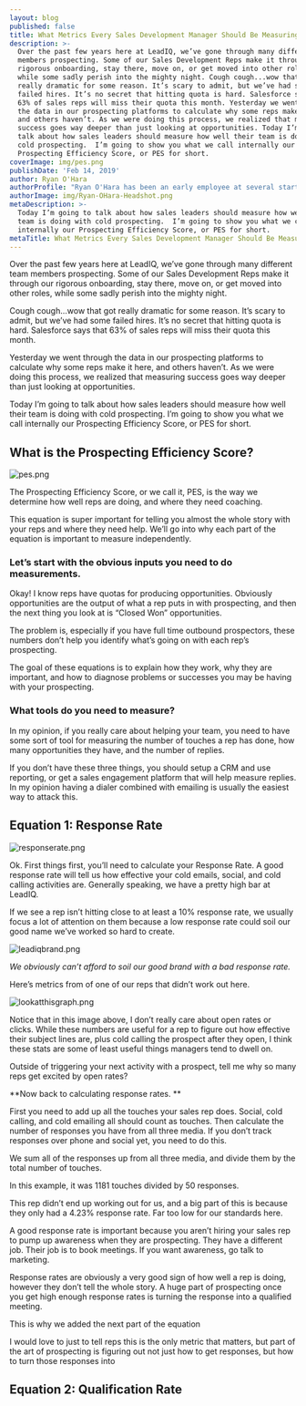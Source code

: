 ```yaml
---
layout: blog
published: false
title: What Metrics Every Sales Development Manager Should Be Measuring
description: >-
  Over the past few years here at LeadIQ, we’ve gone through many different team
  members prospecting. Some of our Sales Development Reps make it through our
  rigorous onboarding, stay there, move on, or get moved into other roles, 
  while some sadly perish into the mighty night. Cough cough...wow that got
  really dramatic for some reason. It’s scary to admit, but we’ve had some
  failed hires. It’s no secret that hitting quota is hard. Salesforce says that
  63% of sales reps will miss their quota this month. Yesterday we went through
  the data in our prospecting platforms to calculate why some reps make it here,
  and others haven’t. As we were doing this process, we realized that measuring
  success goes way deeper than just looking at opportunities. Today I’m going to
  talk about how sales leaders should measure how well their team is doing with
  cold prospecting.  I’m going to show you what we call internally our
  Prospecting Efficiency Score, or PES for short.
coverImage: img/pes.png
publishDate: 'Feb 14, 2019'
author: Ryan O'Hara
authorProfile: "Ryan O'Hara has been an early employee at several startups helping them with marketing and prospecting tactics, including Dyn who was acquired by Oracle for $600+ million in 2016. He's had prospecting campaigns featured in Fortune, Mashable, and TheNextWeb. Ryan specializes in branding, business development, prospecting, and coaching people on how to make good digital first impressions. He also mentors two accelerators, The Iron Yard and The Alpha Loft, and hosts The Prospecting Podcast.\_"
authorImage: img/Ryan-OHara-Headshot.png
metaDescription: >-
  Today I’m going to talk about how sales leaders should measure how well their
  team is doing with cold prospecting.  I’m going to show you what we call
  internally our Prospecting Efficiency Score, or PES for short.
metaTitle: What Metrics Every Sales Development Manager Should Be Measuring
---
```

Over the past few years here at LeadIQ, we’ve gone through many different team members prospecting. Some of our Sales Development Reps make it through our rigorous onboarding, stay there, move on, or get moved into other roles,  while some sadly perish into the mighty night. 

Cough cough...wow that got really dramatic for some reason. It’s scary to admit, but we’ve had some failed hires. It’s no secret that hitting quota is hard. Salesforce says that 63% of sales reps will miss their quota this month. 

Yesterday we went through the data in our prospecting platforms to calculate why some reps make it here, and others haven’t. As we were doing this process, we realized that measuring success goes way deeper than just looking at opportunities. 
 
Today I’m going to talk about how sales leaders should measure how well their team is doing with cold prospecting.  I’m going to show you what we call internally our Prospecting Efficiency Score, or PES for short. 

## What is the Prospecting Efficiency Score? ##

![pes.png](img/pes.png)

The Prospecting Efficiency Score, or we call it, PES, is the way we determine how well reps are doing, and where they need coaching.

This equation is super important for telling you almost the whole story with your reps and where they need help. We’ll go into why each part of the equation is important to measure independently. 

### Let’s start with the obvious inputs you need to do measurements.


Okay! I know reps have quotas for producing opportunities. Obviously opportunities are the output of what a rep puts in with prospecting, and then the next thing you look at is “Closed Won” opportunities. 

The problem is, especially if you have full time outbound prospectors, these numbers don’t help you identify what’s going on with each rep’s prospecting. 

The goal of these equations is to explain how they work, why they are important, and how to diagnose problems or successes you may be having with your prospecting. 


### What tools do you need to measure?

In my opinion, if you really care about helping your team, you need to have some sort of tool for measuring the number of touches a rep has done, how many opportunities they have, and the number of replies. 

If you don’t have these three things, you should setup a CRM and use reporting,  or get a sales engagement platform that will help measure replies. In my opinion having a dialer combined with emailing is usually the easiest way to attack this. 

## Equation 1: Response Rate ##

![responserate.png](img/responserate.png)

Ok. First things first, you’ll need to calculate your Response Rate. A good response rate will tell us how effective your cold emails, social, and cold calling activities are. Generally speaking, we have a pretty high bar at LeadIQ. 

If we see a rep isn’t hitting close to at least a 10% response rate, we usually focus a lot of attention on them because a low response rate could soil our good name we’ve worked so hard to create. 

![leadiqbrand.png](img/leadiqbrand.png)

_We obviously can’t afford to soil our good brand with a bad response rate._


Here’s metrics from of one of our reps that didn’t work out here. 

![lookatthisgraph.png](img/lookatthisgraph.png)

Notice that in this image above, I don’t really care about open rates or clicks. While these numbers are useful for a rep to figure out how effective their subject lines are, plus cold calling the prospect after they open,  I think these stats are some of least useful things managers tend to dwell on.

Outside of triggering your next activity with a prospect, tell me why so many reps get excited by open rates? 

**Now back to calculating response rates. **

First you need to add up all the touches your sales rep does. Social, cold calling, and cold emailing all should count as touches. Then calculate the number of responses you have from all three media. If you don’t track responses over phone and social yet, you need to do this. 

We sum all of the responses up from all three media, and divide them by the total number of touches. 

In this example, it was 1181 touches divided by 50 responses. 

This rep didn’t end up working out for us, and a big part of this is because they only had a 4.23% response rate. Far too low for our standards here.

A good response rate is important because you aren’t hiring your sales rep to pump up awareness when they are prospecting. They have a different job. Their job is to book meetings. If you want awareness, go talk to marketing. 

Response rates are obviously a very good sign of how well a rep is doing, however they don’t tell the whole story. A huge part of prospecting once you get high enough response rates is turning the response into a qualified meeting. 

This is why we added the next part of the equation

I would love to just to tell reps this is the only metric that matters, but part of the art of prospecting is figuring out not just how to get responses, but how to turn those responses into 

## Equation 2: Qualification Rate









